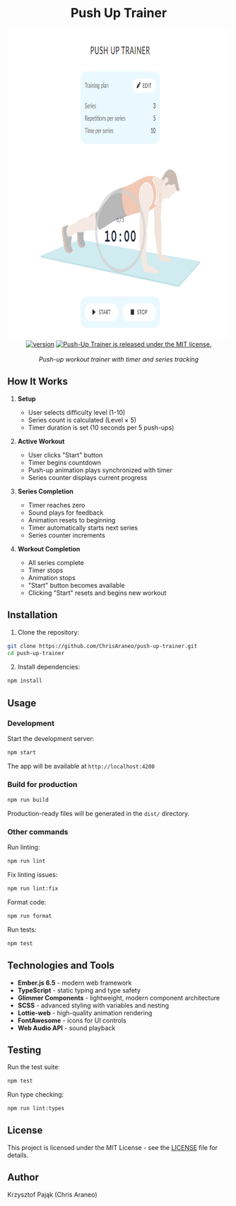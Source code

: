<h1 align="center">Push Up Trainer</h1>

<p align="center">
  <a href="https://push-up-trainer.netlify.app/">  <img src="https://raw.githubusercontent.com/ChrisAraneo/push-up-trainer/refs/heads/master/screenshot.jpg" alt="Push-Up Trainer screenshot" width="830px" height="700px"/></a>
  <br>
  <a href="https://github.com/ChrisAraneo/push-up-trainer/blob/master/package.json"><img src="https://img.shields.io/badge/version-v0.0.0-blue" alt="version"></a>
  <a href="https://github.com/ChrisAraneo/push-up-trainer/blob/master/LICENSE"><img src="https://img.shields.io/badge/license-MIT-blue.svg" alt="Push-Up Trainer is released under the MIT license."></a>
  <br>
  <br>
  <em>Push-up workout trainer with timer and series tracking</em>
  <br>
</p>

## How It Works

1. **Setup**
   - User selects difficulty level (1-10)
   - Series count is calculated (Level × 5)
   - Timer duration is set (10 seconds per 5 push-ups)

2. **Active Workout**
   - User clicks "Start" button
   - Timer begins countdown
   - Push-up animation plays synchronized with timer
   - Series counter displays current progress

3. **Series Completion**
   - Timer reaches zero
   - Sound plays for feedback
   - Animation resets to beginning
   - Timer automatically starts next series
   - Series counter increments

4. **Workout Completion**
   - All series complete
   - Timer stops
   - Animation stops
   - "Start" button becomes available
   - Clicking "Start" resets and begins new workout

## Installation

1. Clone the repository:

```bash
git clone https://github.com/ChrisAraneo/push-up-trainer.git
cd push-up-trainer
```

2. Install dependencies:

```bash
npm install
```

## Usage

### Development

Start the development server:

```bash
npm start
```

The app will be available at `http://localhost:4200`

### Build for production

```bash
npm run build
```

Production-ready files will be generated in the `dist/` directory.

### Other commands

Run linting:

```bash
npm run lint
```

Fix linting issues:

```bash
npm run lint:fix
```

Format code:

```bash
npm run format
```

Run tests:

```bash
npm test
```

## Technologies and Tools

- **Ember.js 6.5** - modern web framework
- **TypeScript** - static typing and type safety
- **Glimmer Components** - lightweight, modern component architecture
- **SCSS** - advanced styling with variables and nesting
- **Lottie-web** - high-quality animation rendering
- **FontAwesome** - icons for UI controls
- **Web Audio API** - sound playback

## Testing

Run the test suite:

```bash
npm test
```

Run type checking:

```bash
npm run lint:types
```

## License

This project is licensed under the MIT License - see the [LICENSE](LICENSE) file for details.

## Author

Krzysztof Pająk (Chris Araneo)

